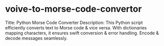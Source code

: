 # voive-to-morse-code-convertor
Title: Python Morse Code Converter  Description: This Python script efficiently converts text to Morse code &amp; vice versa. With dictionaries mapping characters, it ensures swift conversion &amp; error handling. Encode &amp; decode messages seamlessly.
